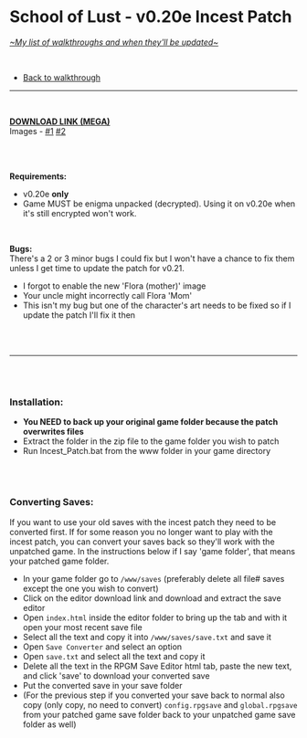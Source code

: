 # School of Lust - v0.20e Incest Patch
[*\~My list of walkthroughs and when they'll be updated\~*](https://www.patreon.com/maimlain)

<br>

- [Back to walkthrough](https://github.com/maim-lain/schooloflust/blob/master/walkthrough.md)  
 
---

<br>

[**DOWNLOAD LINK (MEGA)**](https://mega.nz/#!qf4UlQCD!IGgVSqdxvmW9H9VWvPYEdfnxFTQiJRpVgzOC-eImQq8)  
Images - [#1](https://imgur.com/a/VO02I) [#2](https://imgur.com/a/psLAT0f)

<br>
<br>

**Requirements:**  
- v0.20e **only**
- Game MUST be enigma unpacked (decrypted). Using it on v0.20e when it's still encrypted won't work.

<br>

**Bugs:**  
There's a 2 or 3 minor bugs I could fix but I won't have a chance to fix them unless I get time to update the patch for v0.21.
- I forgot to enable the new 'Flora (mother)' image
- Your uncle might incorrectly call Flora 'Mom'
- This isn't my bug but one of the character's art needs to be fixed so if I update the patch I'll fix it then


<br>
<br>

---

<br>
<br>

### **Installation:**  
- **You NEED to back up your original game folder because the patch overwrites files**
- Extract the folder in the zip file to the game folder you wish to patch
- Run Incest_Patch.bat from the www folder in your game directory

<br>
<br>

### **Converting Saves**:  
If you want to use your old saves with the incest patch they need to be converted first. If for some reason you no longer want to play with the incest patch, you can convert your saves back so they'll work with the unpatched game. In the instructions below if I say 'game folder', that means your patched game folder.

- In your game folder go to ```/www/saves``` (preferably delete all file# saves except the one you wish to convert)
- Click on the editor download link and download and extract the save editor
- Open ```index.html``` inside the editor folder to bring up the tab and with it open your most recent save file
- Select all the text and copy it into ```/www/saves/save.txt``` and save it
- Open ```Save Converter``` and select an option
- Open ```save.txt``` and select all the text and copy it
- Delete all the text in the RPGM Save Editor html tab, paste the new text, and click 'save' to download your converted save
- Put the converted save in your save folder
- (For the previous step if you converted your save back to normal also copy (only copy, no need to convert) ```config.rpgsave``` and ```global.rpgsave``` from your patched game save folder back to your unpatched game save folder as well)
